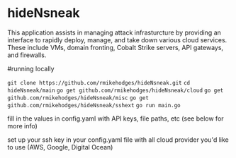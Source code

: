 # hideNsneak

This application assists in managing attack infrasturcture by providing an interface to rapidly deploy, manage, and take down various cloud services. These include VMs, domain fronting, Cobalt Strike servers, API gateways, and firewalls. 

#running locally

`git clone https://github.com/rmikehodges/hideNsneak.git`
`cd hideNsneak/main`
`go get github.com/rmikehodges/hideNsneak/cloud`
`go get github.com/rmikehodges/hideNsneak/misc`
`go get github.com/rmikehodges/hideNsneak/sshext`
`go run main.go`

fill in the values in config.yaml with API keys, file paths, etc (see below for more info)

set up your ssh key in your config.yaml file with all cloud provider you'd like to use (AWS, Google, Digital Ocean)
